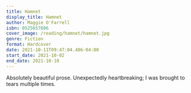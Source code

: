 ```yaml
---
title: Hamnet
display_title: Hamnet
author: Maggie O'Farrell
isbn: 0525657606
cover_image: /reading/hamnet/hamnet.jpg
genre: Fiction
format: Hardcover
date: 2021-10-11T09:47:04.406-04:00
start_date: 2021-10-02
end_date: 2021-10-10
---
```


Absolutely beautiful prose. Unexpectedly heartbreaking; I was brought to tears multiple times.
